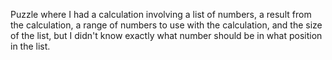 Puzzle where I had a calculation involving a list of numbers, a result from the calculation, a range of numbers to use with the calculation, and the size of the list, but I didn't know exactly what number should be in what position in the list.
